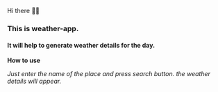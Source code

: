 Hi there 👋🏻

### This is weather-app. 

#### It will help to generate weather details for the day. 

**How to use**

*Just enter the name of the place and press search button. the weather details will appear.*

